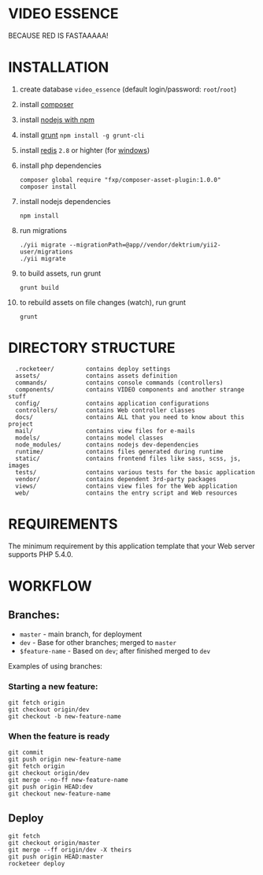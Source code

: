 VIDEO ESSENCE
================================

BECAUSE RED IS FASTAAAAA!

# INSTALLATION

1. create database `video_essence` (default login/password: `root`/`root`)
2. install [composer](https://getcomposer.org/download/)
3. install [nodejs with npm](https://nodejs.org/download/)
4. install [grunt](http://gruntjs.com/) `npm install -g grunt-cli`
5. install [redis](http://redis.io/download) `2.8` or highter (for [windows](https://github.com/MSOpenTech/redis/releases))
6. install php dependencies

      ```
      composer global require "fxp/composer-asset-plugin:1.0.0"
      composer install
      ```

7. install nodejs dependencies

      ```
      npm install
      ```

8. run migrations

      ```
      ./yii migrate --migrationPath=@app//vendor/dektrium/yii2-user/migrations
      ./yii migrate
      ```

9. to build assets, run grunt

      ```
      grunt build
      ```

10. to rebuild assets on file changes (watch), run grunt

      ```
      grunt
      ```

# DIRECTORY STRUCTURE

      .rocketeer/         contains deploy settings
      assets/             contains assets definition
      commands/           contains console commands (controllers)
      components/         contains VIDEO components and another strange stuff
      config/             contains application configurations
      controllers/        contains Web controller classes
      docs/               contains ALL that you need to know about this project
      mail/               contains view files for e-mails
      models/             contains model classes
      node_modules/       contains nodejs dev-dependencies
      runtime/            contains files generated during runtime
      static/             contains frontend files like sass, scss, js, images
      tests/              contains various tests for the basic application
      vendor/             contains dependent 3rd-party packages
      views/              contains view files for the Web application
      web/                contains the entry script and Web resources



# REQUIREMENTS

The minimum requirement by this application template that your Web server supports PHP 5.4.0.

# WORKFLOW

## Branches:

- `master` - main branch, for deployment
- `dev` - Base for other branches; merged to `master`
- `$feature-name` - Based on `dev`; after finished merged to `dev`

Examples of using branches:

### Starting a new feature:
```
git fetch origin
git checkout origin/dev
git checkout -b new-feature-name
```

### When the feature is ready
```
git commit 
git push origin new-feature-name
git fetch origin
git checkout origin/dev 
git merge --no-ff new-feature-name
git push origin HEAD:dev
git checkout new-feature-name
```

## Deploy
```
git fetch
git checkout origin/master
git merge --ff origin/dev -X theirs 
git push origin HEAD:master
rocketeer deploy
```
